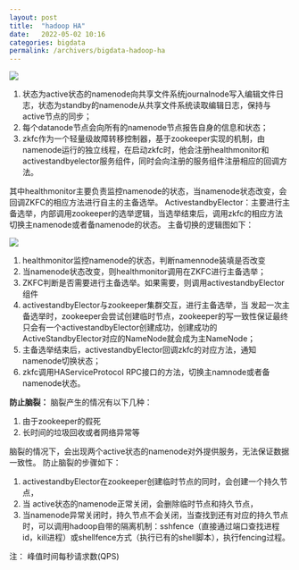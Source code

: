 ```yaml
---
layout: post
title:  "hadoop HA"
date:   2022-05-02 10:16
categories: bigdata
permalink: /archivers/bigdata-hadoop-ha
---
```



![](https://img-blog.csdnimg.cn/20201029142105684.png?x-oss-process=image/watermark,type_ZmFuZ3poZW5naGVpdGk,shadow_10,text_aHR0cHM6Ly9ibG9nLmNzZG4ubmV0L3UwMTI1Mzg2MDk=,size_16,color_FFFFFF,t_70#pic_center)

1. 状态为active状态的namenode向共享文件系统journalnode写入编辑文件日志，状态为standby的namenode从共享文件系统读取编辑日志，保持与active节点的同步；
2. 每个datanode节点会向所有的namenode节点报告自身的信息和状态；
3. zkfc作为一个轻量级故障转移控制器，基于zookeeper实现的机制，由namenode运行的独立线程，在启动zkfc时，他会注册healthmonitor和activestandbyelector服务组件，同时会向注册的服务组件注册相应的回调方法。

其中healthmonitor主要负责监控namenode的状态，当namenode状态改变，会回调ZKFC的相应方法进行自主的主备选举。
ActivestandbyElector：主要进行主备选举，内部调用zookeeper的选举逻辑，当选举结束后，调用zkfc的相应方法切换主namenode或者备namenode的状态。
主备切换的逻辑图如下：

![](https://img-blog.csdnimg.cn/20201029142233749.png?x-oss-process=image/watermark,type_ZmFuZ3poZW5naGVpdGk,shadow_10,text_aHR0cHM6Ly9ibG9nLmNzZG4ubmV0L3UwMTI1Mzg2MDk=,size_16,color_FFFFFF,t_70#pic_center)

1. healthmonitor监控namenode的状态，判断namennode装填是否改变
2. 当namenode状态改变，则healthmonitor调用在ZKFC进行主备选举；
3. ZKFC判断是否需要进行主备选举。如果需要，则调用activestandbyElector组件
4. activestandbyElector与zookeeper集群交互，进行主备选举，当 发起一次主备选举时，zookeeper会尝试创建临时节点，zookeeper的写一致性保证最终只会有一个activestandbyElector创建成功，创建成功的 ActiveStandbyElector对应的NameNode就会成为主NameNode；
5. 主备选举结束后，activestandbyElector回调zkfc的对应方法，通知namenode切换状态；
6. zkfc调用HAServiceProtocol RPC接口的方法，切换主namnode或者备namenode状态。

**防止脑裂：**
脑裂产生的情况有以下几种：

1. 由于zookeeper的假死
2. 长时间的垃圾回收或者网络异常等

脑裂的情况下，会出现两个active状态的namenode对外提供服务，无法保证数据一致性。
防止脑裂的步骤如下：

1. activestandbyElector在zookeeper创建临时节点的同时，会创建一个持久节点，
2. 当 active状态的namenode正常关闭，会删除临时节点和持久节点，
3. 当namenode异常关闭时，持久节点不会关闭，当查找到还有对应的持久节点时，可以调用hadoop自带的隔离机制：sshfence（直接通过端口查找进程id，kill进程）或shellfence方式（执行已有的shell脚本），执行fencing过程。

注： 峰值时间每秒请求数(QPS)